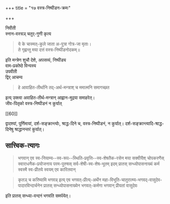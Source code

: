+++
title = "१७ वस्त्र-निष्पीडन-क्रमः"

+++

निवीती  
स्नान-वस्त्रञ् चतुर्-गुणी कृत्य  


> ये के चास्मत्-कुले जाता अ-पुत्रा गोत्र-जा मृताः।  
ते गृह्णन्तु मया दत्तं वस्त्र-निष्पीडनोदकम्॥ 

इति मन्त्रेण शुचौ देशे, अपसव्यं, निष्पीड्य  
वाम-प्रकोष्ठे विन्यस्य  
उपवीती  
द्विर् आचम्य  


> हे आवाहित-तीर्थानि
तद्-अर्थ-मन्त्राश् च
ममात्मनि समागच्छत

इत्य् उक्त्वा अवाहित-तीर्थ-मन्त्रान् आह्वान-मुद्रया समाहरेत्।  
जीव-पितृको वस्त्र-निष्पीडनं न कुर्यात्

[[60]] 

द्वादश्यां, पूर्णिमायां, दर्श-सङ्क्रान्त्योः, श्राद्ध-दिने च, वस्त्र-निष्पीडनं, न कुर्यात्। दर्श-सङ्क्रान्त्यादि-श्राद्ध-दिनेषु श्राद्धानन्तरं कुर्यात्।  

## सात्त्विक-त्यागः
> भगवान् एव स्व-नियाम्य--स्व-रूप--स्थिति-प्रवृत्ति--स्व-शेषतैक-रसेन मया सक्वीयैश् चोपकरणैस् स्वाराधनैक-प्रयोजनाय परम-पुरुषस् सर्व-शेषी-स्व-शेष-भूतम् इदम् प्रातस् सन्ध्योपासनाख्यं कर्म स्वस्मै स्व-प्रीतये स्वयम् एव कारितवान् 

> कृतञ् च करिष्यामि भगवन्न् इत्य् एव भगवत्-प्रीत्य्-अर्थेन महा-विभूति-चातुरात्म्य-भगवद्-वासुदेव-पादारविन्दार्चनेन प्रातस् सन्ध्योपासनाख्येन भगवत्-कर्मणा भगवान् प्रीयतां वासुदेवः

इति प्रातस् सन्ध्या-वन्दनं भगवति समर्पयेत्। 
